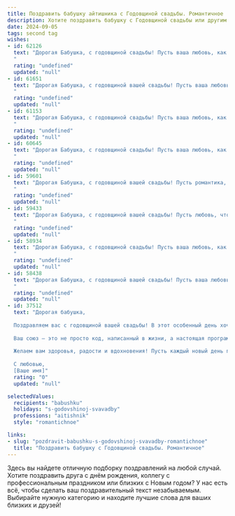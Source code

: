 ```yaml
---
title: Поздравить бабушку айтишника с Годовщиной свадьбы. Романтичное
description: Хотите поздравить бабушку с Годовщиной свадьбы или другим праздником? Наш ИИ создаст незабываемое поздравление, а вы обязательно выделитесь среди других.  
date: 2024-09-05
tags: second tag
wishes:
- id: 62126
  text: "Дорогая Бабушка, с годовщиной свадьбы! Пусть ваша любовь, как код самой совершенной программы, будет вечной, стабильной и оптимизированной на долгие годы!
  "
  rating: "undefined"
  updated: "null"
- id: 61651
  text: "Дорогая Бабушка, с годовщиной вашей свадьбы! Пусть ваша любовь, как вечный код,  продолжает  работать безупречно,  а  жизнь  будет  наполнена  яркими  строчками  счастья и  нежности.
  "
  rating: "undefined"
  updated: "null"
- id: 61153
  text: "Дорогая Бабушка, с годовщиной свадьбы! Пусть ваша любовь, как и ваш код, будет безупречным, а семейное счастье – всегда онлайн! 🎉❤️
  "
  rating: "undefined"
  updated: "null"
- id: 60645
  text: "Дорогая Бабушка, с годовщиной свадьбы! Пусть ваша любовь, как крепкая сеть, сплетенная из кода и нежности, продолжает сиять яркими цветами, оставаясь такой же прочной и непоколебимой со временем. Желаю вам много счастливых лет, наполненных теплом и нежностью, как лучшие алгоритмы любви!
  "
  rating: "undefined"
  updated: "null"
- id: 59601
  text: "Дорогая Бабушка, с годовщиной вашей свадьбы! Пусть романтика, что сияет в ваших глазах, не угаснет никогда. Ваш союз – прекрасный пример любви и верности, а ваша история – вдохновляющая песня, которую вы поёте вместе уже столько лет. Счастья вам, здоровья и долгих лет совместной жизни!
  "
  rating: "undefined"
  updated: "null"
- id: 59433
  text: "Дорогая Бабушка, с годовщиной вашей свадьбы! Пусть любовь, что так ярко сияет в ваших глазах, останется такой же крепкой и нежной, как в день вашей свадьбы. Пусть каждый день будет наполнен счастьем,  а ваша история любви вдохновляет еще на многие годы!
  "
  rating: "undefined"
  updated: "null"
- id: 58934
  text: "Дорогая Бабушка, с годовщиной свадьбы! Пусть ваша любовь, как код, написанный на языке вечности, будет прочной и красивой, как самый элегантный алгоритм. Желаю вам много-много счастливых лет, полных тепла, понимания и нежности!
  "
  rating: "undefined"
  updated: "null"
- id: 58438
  text: "Дорогая Бабушка, с годовщиной вашей свадьбы! Пусть ваша любовь, как и ваши профессии, всегда будет в тренде, современная и полная вдохновения. Желаю вам бесконечного счастья, крепкого здоровья и нежных моментов, как строчки кода в идеальном алгоритме вашей семейной жизни.
  "
  rating: "undefined"
  updated: "null"
- id: 37512
  text: "Дорогая бабушка,
  
  Поздравляем вас с годовщиной вашей свадьбы! В этот особенный день хочется отметить вашу бесконечную любовь и преданность друг другу. Вы – настоящий пример для нас, как в мире технологий и перемен можно сохранить тепло и нежность отношений.
  
  Ваш союз – это не просто код, написанный в жизни, а настоящая программа счастья, которая работает на протяжении многих лет. Пусть каждое мгновение вашей совместной жизни будет заполнено радостью и гармонией, а в сердце всегда царит любовь, как в лучшие времена.
  
  Желаем вам здоровья, радости и вдохновения! Пусть каждый новый день приносит только положительные обновления в вашем семейном коде.
  
  С любовью,
  [Ваше имя]"
  rating: "0"
  updated: "null"

selectedValues:
  recipients: "babushku"
  holidays: "s-godovshinoj-svavadby"
  professions: "aitishnik"
  style: "romantichnoe"

links:
- slug: "pozdravit-babushku-s-godovshinoj-svavadby-romantichnoe"
  title: "Поздравить бабушку с Годовщиной свадьбы. Романтичное"
---
```


Здесь вы найдете отличную подборку поздравлений на любой случай. 
Хотите поздравить друга с днём рождения, коллегу с профессиональным праздником или близких с Новым годом? У нас есть всё, чтобы сделать ваш поздравительный текст незабываемым. Выбирайте нужную категорию и находите лучшие слова для ваших близких и друзей!
